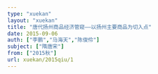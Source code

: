```yaml
---
type: "xuekan"
layout: "xuekan"
title: "唐代扬州商品经济管窥——以扬州主要商品为切入点"
date: 2015-09-06
auth: ["李鹏","马海天","陈俊伶"]
subject: ["隋唐宋"]
from: ["2015秋"]
url: xuekan/2015qiu/1
---
```

